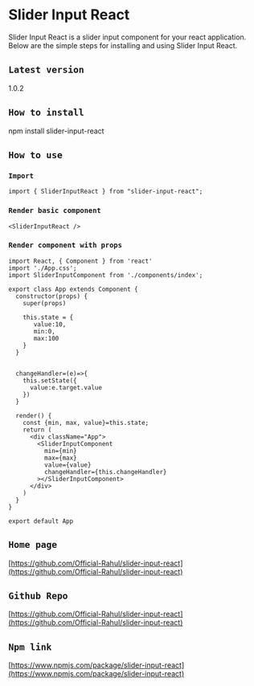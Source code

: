 # Slider Input React

Slider Input React is a slider input component for your react application.
Below are the simple steps for installing and using Slider Input React.


## `Latest version`

1.0.2


## `How to install`

npm install slider-input-react


## `How to use`

### `Import`

```
import { SliderInputReact } from "slider-input-react";

```

### `Render basic component`

```
<SliderInputReact />
```

### `Render component with props`

```
import React, { Component } from 'react'
import './App.css';
import SliderInputComponent from './components/index';

export class App extends Component {
  constructor(props) {
    super(props)
  
    this.state = {
       value:10,
       min:0,
       max:100
    }
  }
  

  changeHandler=(e)=>{
    this.setState({
      value:e.target.value
    })
  }

  render() {
    const {min, max, value}=this.state;
    return (  
      <div className="App">
        <SliderInputComponent
          min={min}
          max={max}
          value={value}
          changeHandler={this.changeHandler}
        ></SliderInputComponent>
      </div>
    )
  }
}

export default App

```


## `Home page`

[https://github.com/Official-Rahul/slider-input-react](https://github.com/Official-Rahul/slider-input-react)


## `Github Repo`

[https://github.com/Official-Rahul/slider-input-react](https://github.com/Official-Rahul/slider-input-react)


## `Npm link`

[https://www.npmjs.com/package/slider-input-react](https://www.npmjs.com/package/slider-input-react)